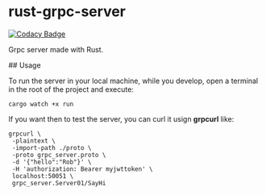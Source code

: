 # rust-grpc-server

[![Codacy Badge](https://api.codacy.com/project/badge/Grade/fee507753bbf46b58c408ebdcb3dfb70)](https://app.codacy.com/manual/sergi.alonsobadia/rust-grpc-server?utm_source=github.com&utm_medium=referral&utm_content=sergialonsaco/rust-grpc-server&utm_campaign=Badge_Grade_Dashboard)

Grpc server made with Rust.

## Usage

To run the server in your local machine, while you develop, open a terminal in the root of the project and execute:

```shell
cargo watch +x run
```

If you want then to test the server, you can curl it usign **grpcurl** like:

```shell
grpcurl \
 -plaintext \
 -import-path ./proto \
 -proto grpc_server.proto \
 -d '{"hello":"Rob"}' \
 -H 'authorization: Bearer myjwttoken' \
 localhost:50051 \
 grpc_server.Server01/SayHi
```
